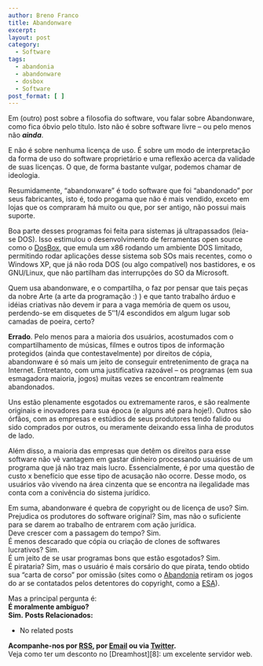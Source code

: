 ```yaml
---
author: Breno Franco
title: Abandonware
excerpt:
layout: post
category:
  - Software
tags:
  - abandonia
  - abandonware
  - dosbox
  - Software
post_format: [ ]
---
```

Em (outro) post sobre a filosofia do software, vou falar sobre Abandonware, como fica óbvio pelo título. Isto não é sobre software livre – ou pelo menos não ***ainda***.

E não é sobre nenhuma licença de uso. É sobre um modo de interpretação da forma de uso do software proprietário e uma reflexão acerca da validade de suas licenças. O que, de forma bastante vulgar, podemos chamar de ideologia.

Resumidamente, “abandonware” é todo software que foi “abandonado” por seus fabricantes, isto é, todo progama que não é mais vendido, exceto em lojas que os compraram há muito ou que, por ser antigo, não possui mais suporte.

Boa parte desses programas foi feita para sistemas já ultrapassados (leia-se DOS). Isso estimulou o desenvolvimento de ferramentas open source como o [DosBox][1], que emula um x86 rodando um ambiente DOS limitado, permitindo rodar aplicações desse sistema sob SOs mais recentes, como o Windows XP, que já não roda DOS (ou algo compatível) nos bastidores, e os GNU/Linux, que não partilham das interrupções do SO da Microsoft.

Quem usa abandonware, e o compartilha, o faz por pensar que tais peças da nobre Arte (a arte da programação :) ) e que tanto trabalho árduo e idéias criativas não devem ir para a vaga memória de quem os usou, perdendo-se em disquetes de 5″1/4 escondidos em algum lugar sob camadas de poeira, certo?

**Errado**. Pelo menos para a maioria dos usuários, acostumados com o compartilhamento de músicas, filmes e outros tipos de informação protegidos (ainda que contestavelmente) por direitos de cópia, abandonware é só mais um jeito de conseguir entretenimento de graça na Internet. Entretanto, com uma justificativa razoável – os programas (em sua esmagadora maioria, jogos) muitas vezes se encontram realmente abandonados.

Uns estão plenamente esgotados ou extremamente raros, e são realmente originais e inovadores para sua época (e alguns até para hoje!). Outros são órfãos, com as empresas e estúdios de seus produtores tendo falido ou sido comprados por outros, ou meramente deixando essa linha de produtos de lado.

Além disso, a maioria das empresas que detêm os direitos para esse software não vê vantagem em gastar dinheiro processando usuários de um programa que já não traz mais lucro. Essencialmente, é por uma questão de custo x benefício que esse tipo de acusação não ocorre. Desse modo, os usuários vão vivendo na área cinzenta que se encontra na ilegalidade mas conta com a conivência do sistema jurídico.

Em suma, abandonware é quebra de copyright ou de licença de uso? Sim.  
Prejudica os produtores do software original? Sim, mas não o suficiente para se darem ao trabalho de entrarem com ação jurídica.  
Deve crescer com a passagem do tempo? Sim.  
É menos descarado que cópia ou criação de clones de softwares lucrativos? Sim.  
É um jeito de se usar programas bons que estão esgotados? Sim.  
É pirataria? Sim, mas o usuário é mais corsário do que pirata, tendo obtido sua “carta de corso” por omissão (sites como o [Abandonia][2] retiram os jogos do ar se contatados pelos detentores do copyright, como a [ESA][3]).

Mas a principal pergunta é:  
**É moralmente ambíguo?  
Sim.** 
**Posts Relacionados:** 
*   No related posts









**Acompanhe-nos por [ RSS][5], por [Email][6] ou via [Twitter][7].**  
Veja como ter um desconto no [Dreamhost][8]: um excelente servidor web.

 [1]: http://dosbox.sourceforge.net/
 [2]: http://www.abandonia.com/index2.php
 [3]: http://www.theesa.com/
 [4]: https://twitter.com/share
 [5]: http://feeds.feedburner.com/VidaGeek
 [6]: http://feedburner.google.com/fb/a/mailverify?uri=VidaGeek&loc=pt_BR
 [7]: http://twitter.com/blogvidageek

